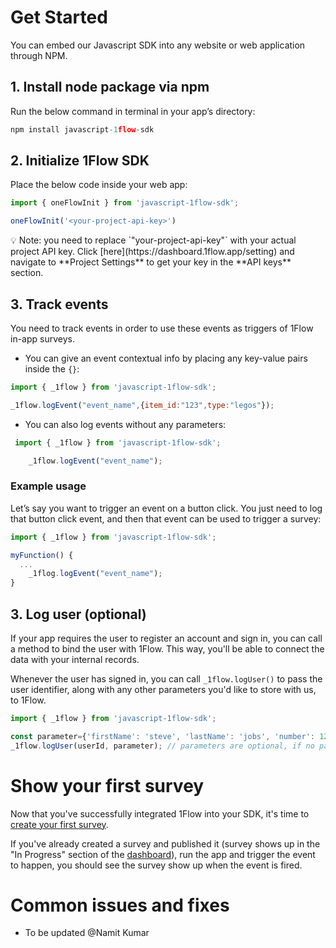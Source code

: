 # Get Started

You can embed our Javascript SDK into any website or web application through NPM. 

## 1. Install node package via npm

Run the below command in terminal in your app’s directory: 

```jsx
npm install javascript-1flow-sdk
```

## 2. Initialize 1Flow SDK

Place the below code inside your web app: 

```jsx
import { oneFlowInit } from 'javascript-1flow-sdk';

oneFlowInit('<your-project-api-key>')
```

<aside>
💡 Note: you need to replace `"your-project-api-key"` with your actual project API key. Click [here](https://dashboard.1flow.app/setting) and navigate to **Project Settings** to get your key in the **API keys** section.

</aside>

## 3. Track events

You need to track events in order to use these events as triggers of 1Flow in-app surveys. 

- You can give an event contextual info by placing any key-value pairs inside the `{}`:

```jsx
import { _1flow } from 'javascript-1flow-sdk';

_1flow.logEvent("event_name",{item_id:"123",type:"legos"}); 
```

- You can also log events without any parameters:

```jsx
 import { _1flow } from 'javascript-1flow-sdk';

	_1flow.logEvent("event_name");
```

### Example usage

Let’s say you want to trigger an event on a button click. You just need to log that button click event, and then that event can be used to trigger a survey:

```jsx
import { _1flow } from 'javascript-1flow-sdk';

myFunction() {    
  ...
	_1flog.logEvent("event_name");
}
```

## 3. Log user (optional)

If your app requires the user to register an account and sign in, you can call a method to bind the user with 1Flow. This way, you'll be able to connect the data with your internal records.

Whenever the user has signed in, you can call `_1flow.logUser()` to pass the user identifier, along with any other parameters you'd like to store with us, to 1Flow. 

```jsx
import { _1flow } from 'javascript-1flow-sdk';

const parameter={'firstName': 'steve', 'lastName': 'jobs', 'number': 123456 };  //parameters are optional.
_1flow.logUser(userId, parameter); // parameters are optional, if no parameters, then only pass in userId
```

# Show your first survey

Now that you've successfully integrated 1Flow into your SDK, it's time to [create your first survey](https://www.notion.so/3-Create-your-first-survey-de5e48d3d12a4f24b9dda0344d2638e6). 

If you've already created a survey and published it (survey shows up in the "In Progress" section of the [dashboard](https://dashboard.1flow.app)), run the app and trigger the event to happen, you should see the survey show up when the event is fired.

# Common issues and fixes

- To be updated @Namit Kumar